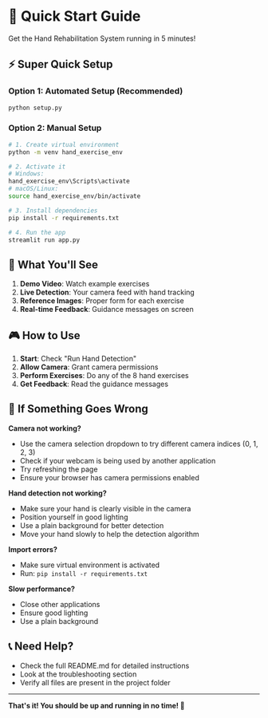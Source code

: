 # 🚀 Quick Start Guide

Get the  Hand Rehabilitation System running in 5 minutes!

## ⚡ Super Quick Setup

### Option 1: Automated Setup (Recommended)
```bash
python setup.py
```

### Option 2: Manual Setup
```bash
# 1. Create virtual environment
python -m venv hand_exercise_env

# 2. Activate it
# Windows:
hand_exercise_env\Scripts\activate
# macOS/Linux:
source hand_exercise_env/bin/activate

# 3. Install dependencies
pip install -r requirements.txt

# 4. Run the app
streamlit run app.py
```

## 🎯 What You'll See

1. **Demo Video**: Watch example exercises
2. **Live Detection**: Your camera feed with hand tracking
3. **Reference Images**: Proper form for each exercise
4. **Real-time Feedback**: Guidance messages on screen

## 🎮 How to Use

1. **Start**: Check "Run Hand Detection"
2. **Allow Camera**: Grant camera permissions
3. **Perform Exercises**: Do any of the 8 hand exercises
4. **Get Feedback**: Read the guidance messages

## 🔧 If Something Goes Wrong

**Camera not working?**
- Use the camera selection dropdown to try different camera indices (0, 1, 2, 3)
- Check if your webcam is being used by another application
- Try refreshing the page
- Ensure your browser has camera permissions enabled

**Hand detection not working?**
- Make sure your hand is clearly visible in the camera
- Position yourself in good lighting
- Use a plain background for better detection
- Move your hand slowly to help the detection algorithm

**Import errors?**
- Make sure virtual environment is activated
- Run: `pip install -r requirements.txt`

**Slow performance?**
- Close other applications
- Ensure good lighting
- Use a plain background

## 📞 Need Help?

- Check the full README.md for detailed instructions
- Look at the troubleshooting section
- Verify all files are present in the project folder

---

**That's it! You should be up and running in no time! 🎉**
